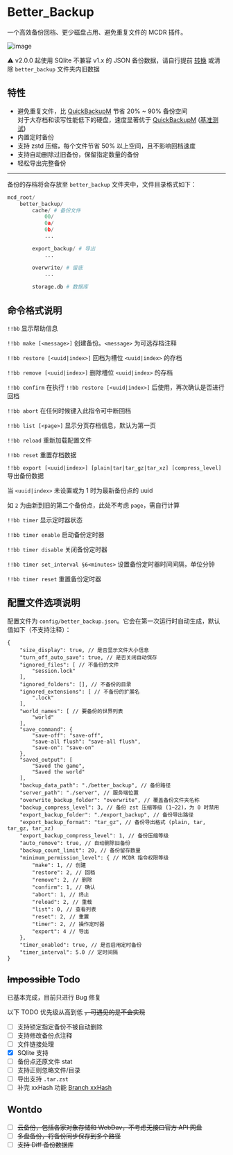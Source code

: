 # Better_Backup

一个高效备份回档、更少磁盘占用、避免重复文件的 MCDR 插件。

![image](https://github.com/z0z0r4/better_backup/assets/45303195/1f586ea7-a7f2-456d-bc19-09eade53f798)

⚠️ v2.0.0 起使用 SQlite 不兼容 v1.x 的 JSON 备份数据，请自行提前 [转换](https://github.com/z0z0r4/better_backup/issues/12) 或清除 `better_backup` 文件夹内旧数据

## 特性

- 避免重复文件，比 [QuickBackupM](https://github.com/TISUnion/QuickBackupM) 节省 20% ~ 90% 备份空间  
  对于大存档和读写性能低下的硬盘，速度显著优于 [QuickBackupM](https://github.com/TISUnion/QuickBackupM) ([基准测试](https://github.com/z0z0r4/better_backup/issues/5))
- 内置定时备份
- 支持 zstd 压缩，每个文件节省 50% 以上空间，且不影响回档速度
- 支持自动删除过旧备份，保留指定数量的备份
- 轻松导出完整备份

---

备份的存档将会存放至 `better_backup` 文件夹中，文件目录格式如下：
```python
mcd_root/
    better_backup/
        cache/ # 备份文件
            00/
            0a/
            0b/
            ...

        export_backup/ # 导出
            ...

        overwrite/ # 留底
            ...
        
        storage.db # 数据库
```

## 命令格式说明

`!!bb` 显示帮助信息

`!!bb make [<message>]` 创建备份。`<message>` 为可选存档注释

`!!bb restore [<uuid|index>]` 回档为槽位 `<uuid|index>` 的存档

`!!bb remove [<uuid|index>]` 删除槽位 `<uuid|index>` 的存档

`!!bb confirm` 在执行 `!!bb restore [<uuid|index>]` 后使用，再次确认是否进行回档

`!!bb abort` 在任何时候键入此指令可中断回档

`!!bb list [<page>]` 显示分页存档信息，默认为第一页

`!!bb reload` 重新加载配置文件

`!!bb reset` 重置存档数据

`!!bb export [<uuid|index>] [plain|tar|tar_gz|tar_xz] [compress_level]` 导出备份数据

当 `<uuid|index>` 未设置或为 1 时为最新备份点的 uuid

如 `2` 为由新到旧的第二个备份点，此处不考虑 `page`，需自行计算

`!!bb timer` 显示定时器状态

`!!bb timer enable` 启动备份定时器

`!!bb timer disable` 关闭备份定时器

`!!bb timer set_interval §6<minutes>` 设置备份定时器时间间隔，单位分钟

`!!bb timer reset` 重置备份定时器

## 配置文件选项说明

配置文件为 `config/better_backup.json`。它会在第一次运行时自动生成，默认值如下（不支持注释）：

```json5
{
    "size_display": true, // 是否显示文件大小信息
    "turn_off_auto_save": true, // 是否关闭自动保存
    "ignored_files": [ // 不备份的文件
        "session.lock"
    ],
    "ignored_folders": [], // 不备份的目录
    "ignored_extensions": [ // 不备份的扩展名
        ".lock"
    ],
    "world_names": [ // 要备份的世界列表
        "world"
    ],
    "save_command": {
        "save-off": "save-off",
        "save-all flush": "save-all flush",
        "save-on": "save-on"
    },
    "saved_output": [
        "Saved the game",
        "Saved the world"
    ],
    "backup_data_path": "./better_backup", // 备份路径
    "server_path": "./server", // 服务端位置
    "overwrite_backup_folder": "overwrite", // 覆盖备份文件夹名称
    "backup_compress_level": 3, // 备份 zst 压缩等级 (1~22)，为 0 时禁用
    "export_backup_folder": "./export_backup", // 备份导出路径
    "export_backup_format": "tar_gz", // 备份导出格式 (plain, tar, tar_gz, tar_xz)
    "export_backup_compress_level": 1, // 备份压缩等级
    "auto_remove": true, // 自动删除旧备份
    "backup_count_limit": 20, // 备份留存数量
    "minimum_permission_level": { // MCDR 指令权限等级
        "make": 1, // 创建
        "restore": 2, // 回档
        "remove": 2, // 删除
        "confirm": 1, // 确认
        "abort": 1, // 终止
        "reload": 2, // 重载
        "list": 0, // 查看列表
        "reset": 2, // 重置
        "timer": 2, // 操作定时器
        "export": 4 // 导出
    },
    "timer_enabled": true, // 是否启用定时备份
    "timer_interval": 5.0 // 定时间隔
}
```

## ~~Impossible~~ Todo

已基本完成，目前只进行 Bug 修复

以下 TODO 优先级从高到低 ~~，可遇见的是不会实现~~

- [ ] 支持锁定指定备份不被自动删除
- [ ] 支持修改备份点注释
- [ ] 文件链接处理
- [x] SQlite 支持
- [ ] 备份点还原文件 stat
- [ ] 支持正则忽略文件/目录
- [ ] 导出支持 `.tar.zst`
- [ ] 补完 xxHash 功能 [Branch xxHash](https://github.com/z0z0r4/better_backup/tree/xxhash)

## Wontdo

- [ ] ~~云备份，包括各家对象存储和 WebDav，不考虑无接口官方 API 网盘~~
- [ ] ~~多盘备份，将备份同步保存到多个路径~~
- [ ] ~~支持 Diff 备份数据库~~
